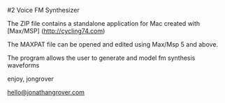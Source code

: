 #2 Voice FM Synthesizer

The ZIP file contains a standalone application for Mac created with [Max/MSP] (http://cycling74.com)

The MAXPAT file can be opened and edited using Max/Msp 5 and above.

The program allows the user to generate and model fm synthesis waveforms

enjoy,
jongrover

hello@jonathangrover.com